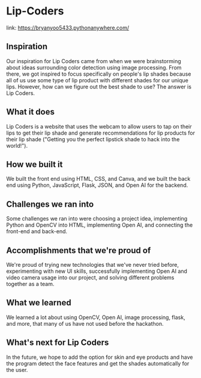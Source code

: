 # Lip-Coders

link: https://bryanyoo5433.pythonanywhere.com/ 
## Inspiration
Our inspiration for Lip Coders came from when we were brainstorming about ideas surrounding color detection using image processing. From there, we got inspired to focus specifically on people's lip shades because all of us use some type of lip product with different shades for our unique lips. However, how can we figure out the best shade to use? The answer is Lip Coders.

## What it does
Lip Coders is a website that uses the webcam to allow users to tap on their lips to get their lip shade and generate recommendations for lip products for their lip shade ("Getting you the perfect lipstick shade to hack into the world!"). 

## How we built it
We built the front end using HTML, CSS, and Canva, and we built the back end using Python, JavaScript, Flask, JSON, and Open AI for the backend.

## Challenges we ran into
Some challenges we ran into were choosing a project idea, implementing Python and OpenCV into HTML, implementing Open AI, and connecting the front-end and back-end.

## Accomplishments that we're proud of
We're proud of trying new technologies that we've never tried before, experimenting with new UI skills, successfully implementing Open AI and video camera usage into our project, and solving different problems together as a team.

## What we learned
We learned a lot about using OpenCV, Open AI, image processing, flask, and more, that many of us have not used before the hackathon. 

## What's next for Lip Coders
In the future, we hope to add the option for skin and eye products and have the program detect the face features and get the shades automatically for the user. 

